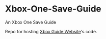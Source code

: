 # Xbox-One-Save-Guide
An Xbox One Save Guide

Repo for hosting [Xbox Guide Website](https://cvfiredragon.github.io/xboxguide)'s code.
